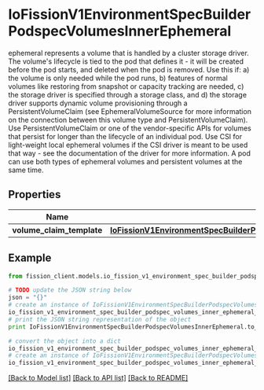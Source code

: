 # IoFissionV1EnvironmentSpecBuilderPodspecVolumesInnerEphemeral

ephemeral represents a volume that is handled by a cluster storage driver. The volume's lifecycle is tied to the pod that defines it - it will be created before the pod starts, and deleted when the pod is removed.  Use this if: a) the volume is only needed while the pod runs, b) features of normal volumes like restoring from snapshot or capacity    tracking are needed, c) the storage driver is specified through a storage class, and d) the storage driver supports dynamic volume provisioning through    a PersistentVolumeClaim (see EphemeralVolumeSource for more    information on the connection between this volume type    and PersistentVolumeClaim).  Use PersistentVolumeClaim or one of the vendor-specific APIs for volumes that persist for longer than the lifecycle of an individual pod.  Use CSI for light-weight local ephemeral volumes if the CSI driver is meant to be used that way - see the documentation of the driver for more information.  A pod can use both types of ephemeral volumes and persistent volumes at the same time.

## Properties

Name | Type | Description | Notes
------------ | ------------- | ------------- | -------------
**volume_claim_template** | [**IoFissionV1EnvironmentSpecBuilderPodspecVolumesInnerEphemeralVolumeClaimTemplate**](IoFissionV1EnvironmentSpecBuilderPodspecVolumesInnerEphemeralVolumeClaimTemplate.md) |  | [optional] 

## Example

```python
from fission_client.models.io_fission_v1_environment_spec_builder_podspec_volumes_inner_ephemeral import IoFissionV1EnvironmentSpecBuilderPodspecVolumesInnerEphemeral

# TODO update the JSON string below
json = "{}"
# create an instance of IoFissionV1EnvironmentSpecBuilderPodspecVolumesInnerEphemeral from a JSON string
io_fission_v1_environment_spec_builder_podspec_volumes_inner_ephemeral_instance = IoFissionV1EnvironmentSpecBuilderPodspecVolumesInnerEphemeral.from_json(json)
# print the JSON string representation of the object
print IoFissionV1EnvironmentSpecBuilderPodspecVolumesInnerEphemeral.to_json()

# convert the object into a dict
io_fission_v1_environment_spec_builder_podspec_volumes_inner_ephemeral_dict = io_fission_v1_environment_spec_builder_podspec_volumes_inner_ephemeral_instance.to_dict()
# create an instance of IoFissionV1EnvironmentSpecBuilderPodspecVolumesInnerEphemeral from a dict
io_fission_v1_environment_spec_builder_podspec_volumes_inner_ephemeral_form_dict = io_fission_v1_environment_spec_builder_podspec_volumes_inner_ephemeral.from_dict(io_fission_v1_environment_spec_builder_podspec_volumes_inner_ephemeral_dict)
```
[[Back to Model list]](../README.md#documentation-for-models) [[Back to API list]](../README.md#documentation-for-api-endpoints) [[Back to README]](../README.md)


